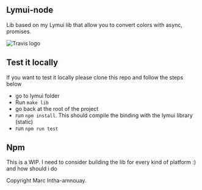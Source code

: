 ## Lymui-node

Lib based on my Lymui lib that allow you to convert colors with async, promises.

![Travis logo](https://travis-ci.org/MarcInthaamnouay/lymui-node.svg?branch=master)

## Test it locally

If you want to test it locally please clone this repo and follow the steps below

- go to lymui folder
- Run ```make lib```
- go back at the root of the project
- run ```npm install```. This should compile the binding with the lymui library (static)
- run ```npm run test```

## Npm

This is a WIP. I need to consider building the lib for every kind of platform :) and how should i do

Copyright Marc Intha-amnouay.